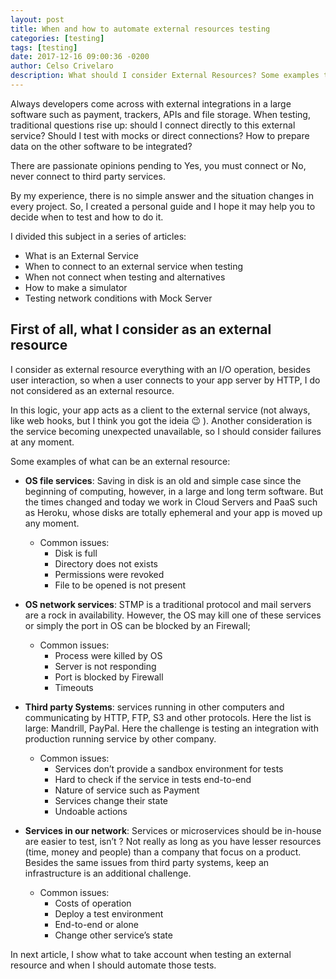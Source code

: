 ```yaml
---
layout: post
title: When and how to automate external resources testing 
categories: [testing]
tags: [testing]
date: 2017-12-16 09:00:36 -0200
author: Celso Crivelaro
description: What should I consider External Resources? Some examples to be tested and the issues envolved.
---
```


Always developers come across with external integrations in a large software such as payment, trackers, APIs and file storage. When testing, traditional questions rise up: should I connect directly to this external service? Should I test with mocks or direct connections? How to prepare data on the other software to be integrated?

There are passionate opinions pending to Yes, you must connect or No, never connect to third party services. 

By my experience, there is no simple answer and the situation changes in every project. So, I created a personal guide and I hope it may help you to decide when to test and how to do it.

I divided this subject in a series of articles:

* What is an External Service
* When to connect to an external service when testing
* When not connect when testing and alternatives
* How to make a simulator 
* Testing network conditions with Mock Server

## First of all, what I consider as an external resource

I consider as external resource everything with an I/O operation, besides user interaction, so when a user connects to your app server by HTTP, I do not considered as an external resource. 

In this logic, your app acts as a client to the external service (not always, like web hooks, but I think you got the ideia 😉 ). Another consideration is the service becoming unexpected unavailable, so I should consider failures at any moment.

Some examples of what can be an external resource:

* **OS file services**: Saving in disk is an old and simple case since the beginning of computing, however, in a large and long term software. But the  times changed and today we work in Cloud Servers and PaaS such as Heroku, whose disks are totally ephemeral and your app is moved up any moment.
    * Common issues: 
        * Disk is full
        * Directory does not exists
        * Permissions were revoked
        * File to be opened is not present

* **OS network services**: STMP is a traditional protocol and mail servers are a rock in availability. However, the OS may kill one of these services or simply the port in OS can be blocked by an Firewall;
    * Common issues:
        * Process were killed by OS
        * Server is not responding
        * Port is blocked by Firewall
        * Timeouts

* **Third party Systems**: services running in other computers and communicating by  HTTP, FTP, S3 and other protocols. Here the list is large: Mandrill, PayPal. Here the challenge is testing an integration with production running service by other company.
    * Common issues:
        * Services don’t provide a sandbox environment for tests
        * Hard to check if the service in tests end-to-end
        * Nature of service such as Payment
        * Services change their state
        * Undoable actions

* **Services in our network**: Services or microservices should be in-house are easier to test, isn’t ? Not really as long as you have lesser resources (time, money and people) than a company that focus on a product. Besides the same issues from third party systems, keep an infrastructure is an additional challenge.
    * Common issues:
        * Costs of operation
        * Deploy a test environment
        * End-to-end or alone
        * Change other service’s state

In next article, I show what to take account when testing an external resource and when I should automate those tests.

